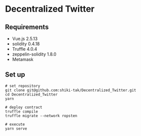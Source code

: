 # Decentralized Twitter

## Requirements
- Vue.js 2.5.13
- solidity 0.4.18
- Truffle 4.0.4
- zeppelin-solidity 1.8.0
- Metamask

## Set up
```
# set repository
git clone git@github.com:shiki-tak/Decentralized_Twitter.git
cd Decentralized_Twitter  
yarn

# deploy contract
truffle compile  
truffle migrate --network ropsten  

# execute
yarn serve
```
